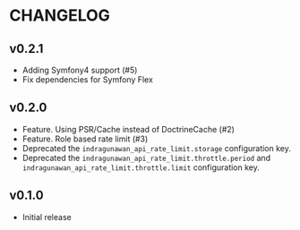 CHANGELOG
=========

v0.2.1
------
* Adding Symfony4 support (#5)
* Fix dependencies for Symfony Flex

v0.2.0
------

* Feature. Using PSR/Cache instead of DoctrineCache (#2)
* Feature. Role based rate limit (#3)
* Deprecated the `indragunawan_api_rate_limit.storage` configuration key.
* Deprecated the `indragunawan_api_rate_limit.throttle.period` and `indragunawan_api_rate_limit.throttle.limit` configuration key.

v0.1.0
------

* Initial release

